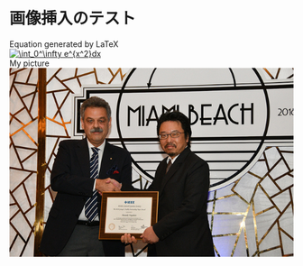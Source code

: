 # 画像挿入のテスト
Equation generated by LaTeX  
<a href="https://www.codecogs.com/eqnedit.php?latex=\int_0^\infty&space;e^{x^2}dx" target="_blank"><img src="https://latex.codecogs.com/gif.latex?\int_0^\infty&space;e^{x^2}dx" title="\int_0^\infty e^{x^2}dx" /></a>  
My picture  
<img src="Axelby_s.jpg">

